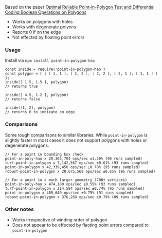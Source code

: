 Based on the paper [Optimal Reliable Point-in-Polygon Test and
Differential Coding Boolean Operations on Polygons](https://www.researchgate.net/publication/328261365_Optimal_Reliable_Point-in-Polygon_Test_and_Differential_Coding_Boolean_Operations_on_Polygons)

- Works on polygons with holes
- Works with degenerate polyons
- Reports 0 if on the edge
- Not effected by floating point errors


### Usage
Install via `npm install point-in-polygon-hao`

````
const inside = require('point-in-polygon-hao')
const polygon = [ [ [ 1, 1 ], [ 1, 2 ], [ 2, 2 ], [ 2, 1 ], [ 1, 1 ] ] ];
inside([ 1.5, 1.5 ], polygon)
// returns true

inside([ 4.9, 1.2 ], polygon)
// returns false

inside([1, 2], polygon)
// returns 0 to indicate on edge
````


### Comparisons
Some rough comparisons to similar libraries. 
While `point-in-polygon` is slightly faster in most cases it does not support polygons with holes or degenerate polygons.

````
// For a point in bounding box check
point-in-poly-hao x 29,365,704 ops/sec ±1.30% (90 runs sampled)
turf-point-in-polygon x 7,142,567 ops/sec ±0.61% (93 runs sampled)
point-in-polygon x 42,339,450 ops/sec ±0.78% (95 runs sampled)
robust-point-in-polygon x 20,675,569 ops/sec ±0.65% (95 runs sampled)
````

````
// For a point in a much larger geometry (700+ vertices)
point-in-poly-hao x 474,180 ops/sec ±0.55% (93 runs sampled)
turf-point-in-polygon x 214,584 ops/sec ±0.74% (95 runs sampled)
point-in-polygon x 489,649 ops/sec ±0.75% (91 runs sampled)
robust-point-in-polygon x 376,268 ops/sec ±0.79% (89 runs sampled)
````

### Other notes
* Works irrespective of winding order of polygon
* Does not appear to be effected by flaoting point errors compared to `point-in-polygon`
